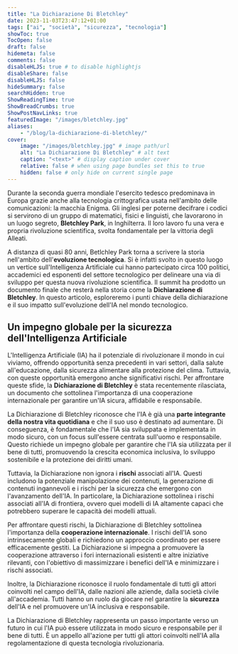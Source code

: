 ```yaml
---
title: "La Dichiarazione Di Bletchley"
date: 2023-11-03T23:47:12+01:00
tags: ["ai", "società", "sicurezza", "tecnologia"]
showToc: true
TocOpen: false
draft: false
hidemeta: false
comments: false
disableHLJS: true # to disable highlightjs
disableShare: false
disableHLJS: false
hideSummary: false
searchHidden: true
ShowReadingTime: true
ShowBreadCrumbs: true
ShowPostNavLinks: true
featuredImage: "/images/bletchley.jpg"
aliases: 
    - "/blog/la-dichiarazione-di-bletchley/"
cover:
    image: "/images/bletchley.jpg" # image path/url
    alt: "La Dichiarazione Di Bletchley" # alt text
    caption: "<text>" # display caption under cover
    relative: false # when using page bundles set this to true
    hidden: false # only hide on current single page
---
```


Durante la seconda guerra mondiale l'esercito tedesco predominava in Europa grazie anche alla tecnologia crittografica usata nell'ambito delle comunicazioni: la macchia Enigma. Gli inglesi per poterne decifrare i codici si servirono di un gruppo di matematici, fisici e linguisti, che lavorarono in un luogo segreto, **Bletchley Park**, in Inghilterra. Il loro lavoro fu una vera e propria rivoluzione scientifica, svolta fondamentale per la vittoria degli Alleati. 

A distanza di quasi 80 anni, Betlchley Park torna a scrivere la storia nell'ambito dell'**evoluzione tecnologica**. Si è infatti svolto in questo luogo un vertice sull'Intelligenza Artificiale cui hanno partecipato circa 100 politici, accademici ed esponenti del settore tecnologico per delineare una via di sviluppo per questa nuova rivoluzione scientifica. Il summit ha prodotto un documento finale che resterà nella storia come la **Dichiarazione di Bletchley**. In questo articolo, esploreremo i punti chiave della dichiarazione e il suo impatto sull'evoluzione dell'IA nel mondo tecnologico.

## Un impegno globale per la sicurezza dell'Intelligenza Artificiale

L'Intelligenza Artificiale (IA) ha il potenziale di rivoluzionare il mondo in cui viviamo, offrendo opportunità senza precedenti in vari settori, dalla salute all'educazione, dalla sicurezza alimentare alla protezione del clima. Tuttavia, con queste opportunità emergono anche significativi rischi. Per affrontare queste sfide, la **Dichiarazione di Bletchley** è stata recentemente rilasciata, un documento che sottolinea l'importanza di una cooperazione internazionale per garantire un'IA sicura, affidabile e responsabile.

La Dichiarazione di Bletchley riconosce che l'IA è già una **parte integrante della nostra vita quotidiana** e che il suo uso è destinato ad aumentare. Di conseguenza, è fondamentale che l'IA sia sviluppata e implementata in modo sicuro, con un focus sull'essere centrata sull'uomo e responsabile. Questo richiede un impegno globale per garantire che l'IA sia utilizzata per il bene di tutti, promuovendo la crescita economica inclusiva, lo sviluppo sostenibile e la protezione dei diritti umani.

Tuttavia, la Dichiarazione non ignora i **rischi** associati all'IA. Questi includono la potenziale manipolazione dei contenuti, la generazione di contenuti ingannevoli e i rischi per la sicurezza che emergono con l'avanzamento dell'IA. In particolare, la Dichiarazione sottolinea i rischi associati all'IA di frontiera, ovvero quei modelli di IA altamente capaci che potrebbero superare le capacità dei modelli attuali.

Per affrontare questi rischi, la Dichiarazione di Bletchley sottolinea l'importanza della **cooperazione internazionale**. I rischi dell'IA sono intrinsecamente globali e richiedono un approccio coordinato per essere efficacemente gestiti. La Dichiarazione si impegna a promuovere la cooperazione attraverso i fori internazionali esistenti e altre iniziative rilevanti, con l'obiettivo di massimizzare i benefici dell'IA e minimizzare i rischi associati.

Inoltre, la Dichiarazione riconosce il ruolo fondamentale di tutti gli attori coinvolti nel campo dell'IA, dalle nazioni alle aziende, dalla società civile all'accademia. Tutti hanno un ruolo da giocare nel garantire la **sicurezza** dell'IA e nel promuovere un'IA inclusiva e responsabile.

La Dichiarazione di Bletchley rappresenta un passo importante verso un futuro in cui l'IA può essere utilizzata in modo sicuro e responsabile per il bene di tutti. È un appello all'azione per tutti gli attori coinvolti nell'IA alla regolamentazione di questa tecnologia rivoluzionaria.

